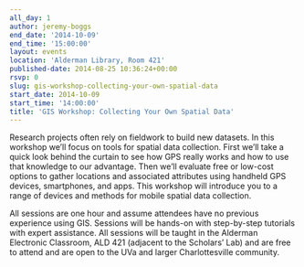 ```yaml
---
all_day: 1
author: jeremy-boggs
end_date: '2014-10-09'
end_time: '15:00:00'
layout: events
location: 'Alderman Library, Room 421'
published-date: 2014-08-25 10:36:24+00:00
rsvp: 0
slug: gis-workshop-collecting-your-own-spatial-data
start_date: 2014-10-09
start_time: '14:00:00'
title: 'GIS Workshop: Collecting Your Own Spatial Data'
---
```


Research projects often rely on fieldwork to build new datasets. In this workshop we’ll focus on tools for spatial data collection. First we’ll take a quick look behind the curtain to see how GPS really works and how to use that knowledge to our advantage. Then we’ll evaluate free or low-cost options to gather locations and associated attributes using handheld GPS devices, smartphones, and apps. This workshop will introduce you to a range of devices and methods for mobile spatial data collection.

All sessions are one hour and assume attendees have no previous experience using GIS. Sessions will be hands-on with step-by-step tutorials with expert assistance. All sessions will be taught in the Alderman Electronic Classroom, ALD 421 (adjacent to the Scholars’ Lab) and are free to attend and are open to the UVa and larger Charlottesville community.
